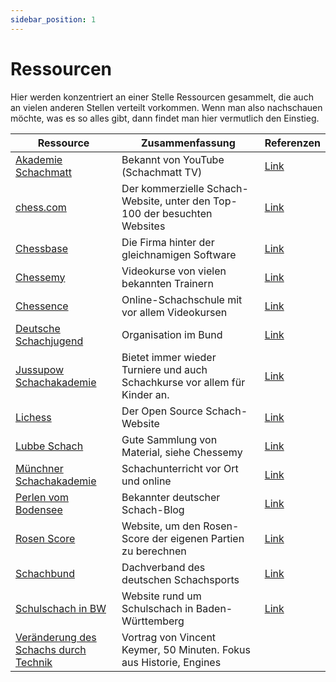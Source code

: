 ```yaml
---
sidebar_position: 1
---
```


# Ressourcen

Hier werden konzentriert an einer Stelle Ressourcen gesammelt, die auch an vielen anderen Stellen verteilt vorkommen.
Wenn man also nachschauen möchte, was es so alles gibt, dann findet man hier vermutlich den Einstieg.

| Ressource                                 | Zusammenfassung                        | Referenzen |
|-------------------------------------------|----------------------------------------|--|
| [Akademie Schachmatt](https://akademieschachmatt.thinkific.com/) | Bekannt von YouTube (Schachmatt TV)    | [Link](./onlinetraining.md#schachakademien) |
| [chess.com](https://chess.com)            | Der kommerzielle Schach-Website, unter den Top-100 der besuchten Websites | [Link](./schachonline#chesscom) |
| [Chessbase](https://de.chessbase.com/)    | Die Firma hinter der gleichnamigen Software | [Link](./schachonline.md#chessbase) |
| [Chessemy](https://www.chessemy.com/)     | Videokurse von vielen bekannten Trainern | [Link](./schachunterhaltung.md#videos) |
| [Chessence](https://chessence.de/)        | Online-Schachschule mit vor allem Videokursen | [Link](./onlinetraining.md#schachakademien) |
| [Deutsche Schachjugend](https://www.deutsche-schachjugend.de/) | Organisation im Bund                   | [Link](./schuljugendschach.md#schul--und-jugendschach-organisationen) |
| [Jussupow Schachakademie](http://www.jussupow.de/Training) | Bietet immer wieder Turniere und auch Schachkurse vor allem für Kinder an. | [Link](./onlinetraining.md#schachakademien) |
| [Lichess](https://lichess.org)            | Der Open Source Schach-Website         | [Link](./schachonline.md#lichess) |
| [Lubbe Schach](https://www.lubbe-schach.de/training/) | Gute Sammlung von Material, siehe Chessemy | [Link](./onlinetraining.md#schachakademien) |
| [Münchner Schachakademie](https://www.mucschach.de/) | Schachunterricht vor Ort und online    | [Link](./onlinetraining.md#schachakademien) |
| [Perlen vom Bodensee](https://perlenvombodensee.de/) | Bekannter deutscher Schach-Blog        | [Link](./schachunterhaltung.md#websites) |
| [Rosen Score](https://lichess.org/@/Lichess/blog/what-is-your-rosen-score/PuSIsIum) | Website, um den Rosen-Score der eigenen Partien zu berechnen | [Link](./schachunterhaltung.md#ressourcen) |
| [Schachbund](https://www.schachbund.de/)  | Dachverband des deutschen Schachsports | [Link](./schuljugendschach.md#schul--und-jugendschach-organisationen) |
| [Schulschach in BW](https://www.schulschach-bw.de/) | Website rund um Schulschach in Baden-Württemberg | [Link](./schuljugendschach.md#schul--und-jugendschach-organisationen) |
| [Veränderung des Schachs durch Technik](https://youtu.be/IOQNVN4aX7s) | Vortrag von Vincent Keymer, 50 Minuten. Fokus aus Historie, Engines |  |
